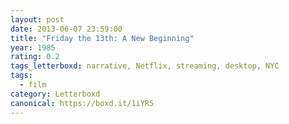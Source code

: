 ```yaml
---
layout: post 
date: 2013-06-07 23:59:00
title: "Friday the 13th: A New Beginning"
year: 1985
rating: 0.2
tags_letterboxd: narrative, Netflix, streaming, desktop, NYC
tags:
  - film
category: Letterboxd
canonical: https://boxd.it/1iYR5
---
```

